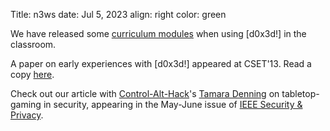 Title: n3ws
date: Jul 5, 2023
align: right
color: green

We have released some [curriculum modules](/ideas) when using [d0x3d!] in the classroom.

A paper on early experiences with [d0x3d!] appeared at CSET'13. Read a copy [here](http://znjp.com/papers/gondree-cset13.pdf).

Check out our article with [Control-Alt-Hack](http://www.controlalthack.com/)'s [Tamara Denning](https://twitter.com/tamaradenning) on tabletop-gaming in security, appearing in the May-June issue of [IEEE Security & Privacy](http://www.computer.org/csdl/mags/sp/2013/03/msp2013030064-abs.html).
